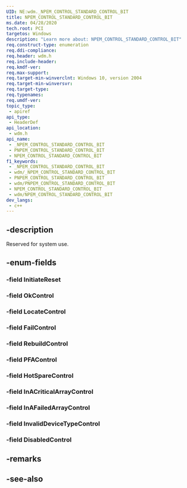 ```yaml
---
UID: NE:wdm._NPEM_CONTROL_STANDARD_CONTROL_BIT
title: NPEM_CONTROL_STANDARD_CONTROL_BIT
ms.date: 04/28/2020
tech.root: PCI
targetos: Windows
description: "Learn more about: NPEM_CONTROL_STANDARD_CONTROL_BIT"
req.construct-type: enumeration
req.ddi-compliance: 
req.header: wdm.h
req.include-header: 
req.kmdf-ver: 
req.max-support: 
req.target-min-winverclnt: Windows 10, version 2004
req.target-min-winversvr: 
req.target-type: 
req.typenames: 
req.umdf-ver: 
topic_type:
 - apiref
api_type:
 - HeaderDef
api_location:
 - wdm.h
api_name:
 - _NPEM_CONTROL_STANDARD_CONTROL_BIT
 - PNPEM_CONTROL_STANDARD_CONTROL_BIT
 - NPEM_CONTROL_STANDARD_CONTROL_BIT
f1_keywords:
 - _NPEM_CONTROL_STANDARD_CONTROL_BIT
 - wdm/_NPEM_CONTROL_STANDARD_CONTROL_BIT
 - PNPEM_CONTROL_STANDARD_CONTROL_BIT
 - wdm/PNPEM_CONTROL_STANDARD_CONTROL_BIT
 - NPEM_CONTROL_STANDARD_CONTROL_BIT
 - wdm/NPEM_CONTROL_STANDARD_CONTROL_BIT
dev_langs:
 - c++
---
```


## -description

Reserved for system use.

## -enum-fields

### -field InitiateReset

### -field OkControl

### -field LocateControl

### -field FailControl

### -field RebuildControl

### -field PFAControl

### -field HotSpareControl

### -field InACriticalArrayControl

### -field InAFailedArrayControl

### -field InvalidDeviceTypeControl

### -field DisabledControl

## -remarks

## -see-also

